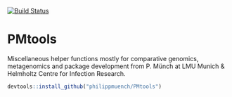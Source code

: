 [![Build Status](https://travis-ci.org/philippmuench/PMtools.svg?branch=master)](https://travis-ci.org/philippmuench/PMtools)

# PMtools

Miscellaneous helper functions mostly for comparative genomics, metagenomics and package development from P. Münch at LMU Munich & Helmholtz Centre for Infection Research.

```r
devtools::install_github("philippmuench/PMtools")
```
